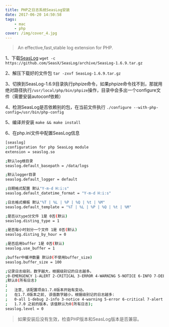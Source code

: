 ```yaml
---
title: PHP之日志系统SeasLog安装
date: 2017-06-20 14:50:58
tags:
    - mac
    - php
cover: /img/cover_4.jpg
---
```


> An effective,fast,stable log extension for PHP.

1、下载[SeasLog](http://pecl.php.net/package/SeasLog) `wget -c https://github.com/SeasX/SeasLog/archive/SeasLog-1.6.9.tar.gz`

2、解压下载好的文件包 `tar -zxvf SeasLog-1.6.9.tar.gz`

3、切换到SeasLog-1.6.9目录执行phpize命令，如果phpize命令找不到，那就用绝对路径执行`/usr/local/php/bin/phpize`操作，目录中会多出一个configure文件（需要安装autoconf依赖）

4、检测SeasLog是否依赖别的包，在当前文件执行 `./configure --with-php-config=/usr/bin/php-config`

5、编译并安装 `make && make install`

6、在php.ini文件中配置SeasLog信息

```bash
[seaslog]
;configuration for php SeasLog module
extension = seaslog.so

;默认log根目录
seaslog.default_basepath = /data/logs

;默认logger目录
seaslog.default_logger = default

;日期格式配置 默认"Y-m-d H:i:s"
seaslog.default_datetime_format = "Y-m-d H:i:s"

;日志格式模板 默认"%T | %L | %P | %Q | %t | %M"
seaslog.default_template = "%T | %L | %P | %Q | %t | %M"

;是否以type分文件 1是 0否(默认)
seaslog.disting_type = 1

;是否每小时划分一个文件 1是 0否(默认)
seaslog.disting_by_hour = 0

;是否启用buffer 1是 0否(默认)
seaslog.use_buffer = 1

;buffer中缓冲数量 默认0(不使用buffer_size)
seaslog.buffer_size = 100

;记录日志级别，数字越大，根据级别记的日志越多。
;0-EMERGENCY 1-ALERT 2-CRITICAL 3-ERROR 4-WARNING 5-NOTICE 6-INFO 7-DEBUG 8-ALL
;默认8(所有日志)
;
;   注意, 该配置项自1.7.0版本开始有变动。
;   在1.7.0版本之前, 该值数字越小，根据级别记的日志越多:
;   0-all 1-debug 2-info 3-notice 4-warning 5-error 6-critical 7-alert 8-emergency
;   1.7.0 之前的版本，该值默认为0(所有日志);
seaslog.level = 0
```

> 如果安装后没有生效，检查PHP版本和SeasLog版本是否兼容。
